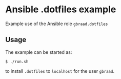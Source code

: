 Ansible .dotfiles example
=========================

Example use of the Ansible role `gbraad.dotfiles`

## Usage

The example can be started as:
```
$ ./run.sh
```

to install `.dotfiles` to `localhost` for the user `gbraad`.

